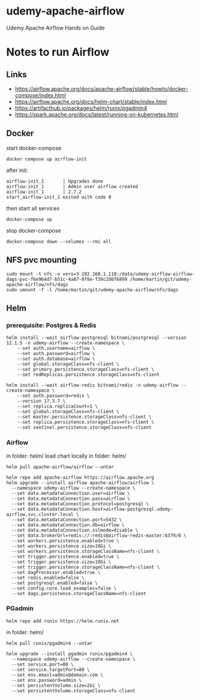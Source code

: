 # udemy-apache-airflow
Udemy Apache Airflow Hands on Guide

# Notes to run Airflow
## Links
- https://airflow.apache.org/docs/apache-airflow/stable/howto/docker-compose/index.html
- https://airflow.apache.org/docs/helm-chart/stable/index.html
- https://artifacthub.io/packages/helm/runix/pgadmin4
- https://spark.apache.org/docs/latest/running-on-kubernetes.html

## Docker
start docker-compose
```shell
docker compose up airflow-init
```
after init:
```shell
airflow-init_1       | Upgrades done
airflow-init_1       | Admin user airflow created
airflow-init_1       | 2.7.2
start_airflow-init_1 exited with code 0
```
then start all services
```shell
docker-compose up
```
stop docker-compose
```shell
docker-compose down --volumes --rmi all
```

## NFS pvc mounting
```shell
sudo mount -t nfs -o vers=3 192.168.1.110:/data/udemy-airflow-airflow-dags-pvc-f6e964d7-b51c-4a87-8f8e-f39c2d6f6899 /home/martin/git/udemy-apache-airflow/nfs/dags
sudo umount -f -l /home/martin/git/udemy-apache-airflow/nfs/dags
```

## Helm
### prerequisite: Postgres & Redis
```shell
helm install --wait airflow-postgresql bitnami/postgresql --version 12.1.5 -n udemy-airflow --create-namespace \
    --set auth.username=airflow \
    --set auth.password=airflow \
    --set auth.database=airflow \
    --set global.storageClass=nfs-client \
    --set primary.persistence.storageClass=nfs-client \
    --set redReplicas.persistence.storageClass=nfs-client
```
```shell
helm install --wait airflow-redis bitnami/redis -n udemy-airflow --create-namespace \
    --set auth.password=redis \
    --version 17.3.7 \
    --set replica.replicaCount=1 \
    --set global.storageClass=nfs-client \
    --set master.persistence.storageClass=nfs-client \
    --set replica.persistence.storageClass=nfs-client \
    --set sentinel.persistence.storageClass=nfs-client
```
### Airflow
in folder: helm/
load chart locally in folder: helm/
```shell
helm pull apache-airflow/airflow --untar
```
```shell
helm repo add apache-airflow https://airflow.apache.org
helm upgrade --install airflow apache-airflow/airflow \
  --namespace udemy-airflow --create-namespace \
  --set data.metadataConnection.user=airflow \
  --set data.metadataConnection.pass=airflow \
  --set data.metadataConnection.protocol=postgresql \
  --set data.metadataConnection.host=airflow-postgresql.udemy-airflow.svc.cluster.local \
  --set data.metadataConnection.port=5432 \
  --set data.metadataConnection.db=airflow \
  --set data.metadataConnection.sslmode=disable \
  --set data.brokerUrl=redis://:redis@airflow-redis-master:6379/0 \
  --set workers.persistence.enabled=true \
  --set workers.persistence.size=10Gi \
  --set workers.persistence.storageClassName=nfs-client \
  --set trigger.persistence.enabled=true \
  --set trigger.persistence.size=10Gi \
  --set trigger.persistence.storageClassName=nfs-client \
  --set dagProcessor.enabled=true \
  --set redis.enabled=false \
  --set postgresql.enabled=false \
  --set config.core.load_examples=false \
  --set dags.persistence.storageClassName=nfs-client
```
### PGadmin
```shell
helm repo add runix https://helm.runix.net
```
in folder: helm/
```shell
helm pull runix/pgadmin4 --untar
```
```shell
helm upgrade --install pgadmin runix/pgadmin4 \
  --namespace udemy-airflow --create-namespace \
  --set service.port=80 \
  --set service.targetPort=80 \
  --set env.email=admin@domain.com \
  --set env.password=admin \
  --set persistentVolume.size=2Gi \
  --set persistentVolume.storageClass=nfs-client
```